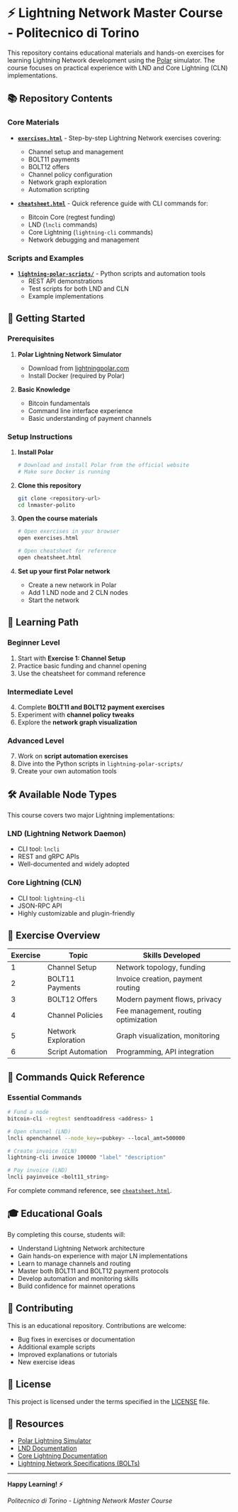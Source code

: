 # ⚡ Lightning Network Master Course - Politecnico di Torino

This repository contains educational materials and hands-on exercises for learning Lightning Network development using the [Polar](https://lightningpolar.com/) simulator. The course focuses on practical experience with LND and Core Lightning (CLN) implementations.

## 📚 Repository Contents

### Core Materials
- **[`exercises.html`](exercises.html)** - Step-by-step Lightning Network exercises covering:
  - Channel setup and management
  - BOLT11 payments
  - BOLT12 offers
  - Channel policy configuration
  - Network graph exploration
  - Automation scripting

- **[`cheatsheet.html`](cheatsheet.html)** - Quick reference guide with CLI commands for:
  - Bitcoin Core (regtest funding)
  - LND (`lncli` commands)
  - Core Lightning (`lightning-cli` commands)
  - Network debugging and management

### Scripts and Examples
- **[`lightning-polar-scripts/`](lightning-polar-scripts/)** - Python scripts and automation tools
  - REST API demonstrations
  - Test scripts for both LND and CLN
  - Example implementations

## 🚀 Getting Started

### Prerequisites
1. **Polar Lightning Network Simulator**
   - Download from [lightningpolar.com](https://lightningpolar.com/)
   - Install Docker (required by Polar)

2. **Basic Knowledge**
   - Bitcoin fundamentals
   - Command line interface experience
   - Basic understanding of payment channels

### Setup Instructions

1. **Install Polar**
   ```bash
   # Download and install Polar from the official website
   # Make sure Docker is running
   ```

2. **Clone this repository**
   ```bash
   git clone <repository-url>
   cd lnmaster-polito
   ```

3. **Open the course materials**
   ```bash
   # Open exercises in your browser
   open exercises.html
   
   # Open cheatsheet for reference
   open cheatsheet.html
   ```

4. **Set up your first Polar network**
   - Create a new network in Polar
   - Add 1 LND node and 2 CLN nodes
   - Start the network

## 🎯 Learning Path

### Beginner Level
1. Start with **Exercise 1: Channel Setup**
2. Practice basic funding and channel opening
3. Use the cheatsheet for command reference

### Intermediate Level
4. Complete **BOLT11 and BOLT12 payment exercises**
5. Experiment with **channel policy tweaks**
6. Explore the **network graph visualization**

### Advanced Level
7. Work on **script automation exercises**
8. Dive into the Python scripts in `lightning-polar-scripts/`
9. Create your own automation tools

## 🛠️ Available Node Types

This course covers two major Lightning implementations:

### LND (Lightning Network Daemon)
- CLI tool: `lncli`
- REST and gRPC APIs
- Well-documented and widely adopted

### Core Lightning (CLN)
- CLI tool: `lightning-cli`
- JSON-RPC API
- Highly customizable and plugin-friendly

## 📖 Exercise Overview

| Exercise | Topic | Skills Developed |
|----------|-------|------------------|
| 1 | Channel Setup | Network topology, funding |
| 2 | BOLT11 Payments | Invoice creation, payment routing |
| 3 | BOLT12 Offers | Modern payment flows, privacy |
| 4 | Channel Policies | Fee management, routing optimization |
| 5 | Network Exploration | Graph visualization, monitoring |
| 6 | Script Automation | Programming, API integration |

## 🔧 Commands Quick Reference

### Essential Commands
```bash
# Fund a node
bitcoin-cli -regtest sendtoaddress <address> 1

# Open channel (LND)
lncli openchannel --node_key=<pubkey> --local_amt=500000

# Create invoice (CLN)
lightning-cli invoice 100000 "label" "description"

# Pay invoice (LND)
lncli payinvoice <bolt11_string>
```

For complete command reference, see [`cheatsheet.html`](cheatsheet.html).

## 🎓 Educational Goals

By completing this course, students will:
- Understand Lightning Network architecture
- Gain hands-on experience with major LN implementations
- Learn to manage channels and routing
- Master both BOLT11 and BOLT12 payment protocols
- Develop automation and monitoring skills
- Build confidence for mainnet operations

## 🤝 Contributing

This is an educational repository. Contributions are welcome:
- Bug fixes in exercises or documentation
- Additional example scripts
- Improved explanations or tutorials
- New exercise ideas

## 📄 License

This project is licensed under the terms specified in the [LICENSE](LICENSE) file.

## 🔗 Resources

- [Polar Lightning Simulator](https://lightningpolar.com/)
- [LND Documentation](https://docs.lightning.engineering/)
- [Core Lightning Documentation](https://lightning.readthedocs.io/)
- [Lightning Network Specifications (BOLTs)](https://github.com/lightning/bolts)

---

**Happy Learning! ⚡**

*Politecnico di Torino - Lightning Network Master Course* 